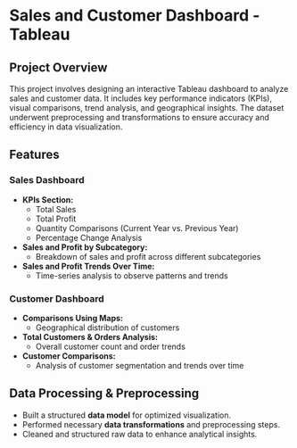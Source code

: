 # Sales and Customer Dashboard - Tableau

## Project Overview
This project involves designing an interactive Tableau dashboard to analyze sales and customer data. It includes key performance indicators (KPIs), visual comparisons, trend analysis, and geographical insights. The dataset underwent preprocessing and transformations to ensure accuracy and efficiency in data visualization.

## Features

### Sales Dashboard
- **KPIs Section:**
  - Total Sales
  - Total Profit
  - Quantity Comparisons (Current Year vs. Previous Year)
  - Percentage Change Analysis
- **Sales and Profit by Subcategory:**
  - Breakdown of sales and profit across different subcategories
- **Sales and Profit Trends Over Time:**
  - Time-series analysis to observe patterns and trends

### Customer Dashboard
- **Comparisons Using Maps:**
  - Geographical distribution of customers
- **Total Customers & Orders Analysis:**
  - Overall customer count and order trends
- **Customer Comparisons:**
  - Analysis of customer segmentation and trends over time

## Data Processing & Preprocessing
- Built a structured **data model** for optimized visualization.
- Performed necessary **data transformations** and preprocessing steps.
- Cleaned and structured raw data to enhance analytical insights.
